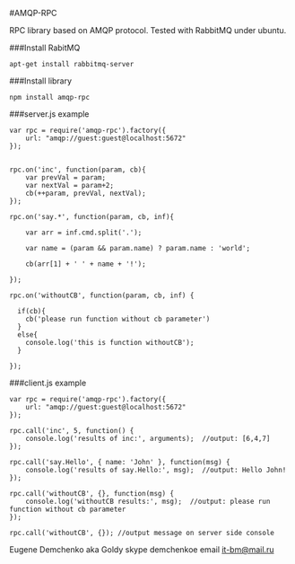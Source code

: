 
#AMQP-RPC

RPC library based on AMQP protocol.
Tested with RabbitMQ under ubuntu.


###Install RabitMQ

    apt-get install rabbitmq-server

###Install library

    npm install amqp-rpc


###server.js example

    var rpc = require('amqp-rpc').factory({
        url: "amqp://guest:guest@localhost:5672"
    });


    rpc.on('inc', function(param, cb){
        var prevVal = param;
        var nextVal = param+2;
        cb(++param, prevVal, nextVal);
    });

    rpc.on('say.*', function(param, cb, inf){

        var arr = inf.cmd.split('.');

        var name = (param && param.name) ? param.name : 'world';

        cb(arr[1] + ' ' + name + '!');

    });

    rpc.on('withoutCB', function(param, cb, inf) {

      if(cb){
        cb('please run function without cb parameter')
      }
      else{
        console.log('this is function withoutCB');
      }

    });



###client.js example

    var rpc = require('amqp-rpc').factory({
        url: "amqp://guest:guest@localhost:5672"
    });

    rpc.call('inc', 5, function() {
        console.log('results of inc:', arguments);  //output: [6,4,7]
    });

    rpc.call('say.Hello', { name: 'John' }, function(msg) {
        console.log('results of say.Hello:', msg);  //output: Hello John!
    });

    rpc.call('withoutCB', {}, function(msg) {
        console.log('withoutCB results:', msg);  //output: please run function without cb parameter
    });

    rpc.call('withoutCB', {}); //output message on server side console



Eugene Demchenko aka Goldy skype demchenkoe email it-bm@mail.ru
